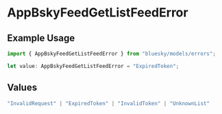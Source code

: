 # AppBskyFeedGetListFeedError

## Example Usage

```typescript
import { AppBskyFeedGetListFeedError } from "bluesky/models/errors";

let value: AppBskyFeedGetListFeedError = "ExpiredToken";
```

## Values

```typescript
"InvalidRequest" | "ExpiredToken" | "InvalidToken" | "UnknownList"
```